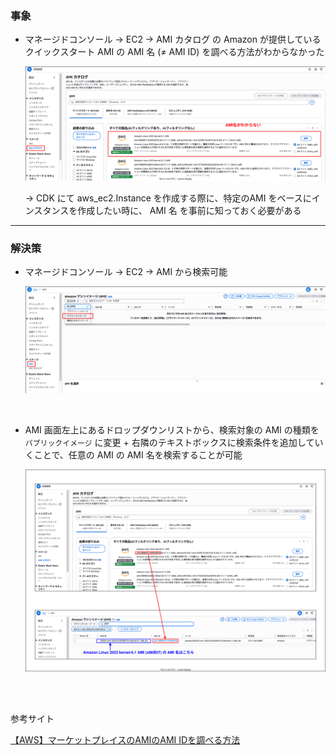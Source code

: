 ### 事象

- マネージドコンソール → EC2 → AMI カタログ の Amazon が提供しているクイックスタート AMI の AMI 名 (≠ AMI ID) を調べる方法がわからなかった

    <img src="../img/Issue-Research-AMI-Name_1.svg" />

    <br>

    → CDK にて aws_ec2.Instance を作成する際に、特定のAMI をベースにインスタンスを作成したい時に、 AMI 名 を事前に知っておく必要がある

---

### 解決策

- マネージドコンソール → EC2 → AMI から検索可能

    <img src="../img/Issue-Research-AMI-Name_2.svg" />

<br>
    
- AMI 画面左上にあるドロップダウンリストから、検索対象の AMI の種類を `パブリックイメージ` に変更 + 右隣のテキストボックスに検索条件を追加していくことで、任意の AMI の AMI 名を検索することが可能

    <img src="../img/Issue-Research-AMI-Name_3.svg" />

<br>
<br>

参考サイト

[【AWS】マーケットプレイスのAMIのAMI IDを調べる方法](https://atsum.in/aws/find-ami-id/)